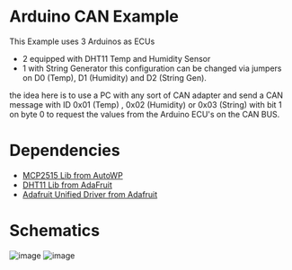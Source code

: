 # Arduino CAN Example #
This Example uses 3 Arduinos as ECUs 
- 2 equipped with DHT11 Temp and Humidity Sensor
- 1 with String Generator
this configuration can be changed via jumpers on D0 (Temp), D1 (Humidity) and D2 (String Gen).

the idea here is to use a PC with any sort of CAN adapter and send a CAN message with ID 0x01 (Temp) , 0x02 (Humidity) or 0x03 (String) with bit 1 on byte 0 to request the values from the Arduino ECU's on the CAN BUS.

# Dependencies #
- [MCP2515 Lib from AutoWP](https://github.com/autowp/arduino-mcp2515)
- [DHT11 Lib from AdaFruit](https://github.com/adafruit/DHT-sensor-library)
- [Adafruit Unified Driver from Adafruit](https://github.com/adafruit/Adafruit_Sensor)

# Schematics #
![image](https://user-images.githubusercontent.com/17009943/210840281-2bbf5742-b14b-4bd0-9204-a7b6d7a8929d.png)
![image](https://user-images.githubusercontent.com/17009943/210841721-305bc9f5-b6a4-4bdf-803a-f3f9f8cf08b0.png)
